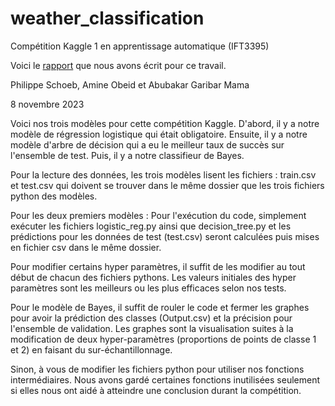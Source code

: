 # weather_classification
Compétition Kaggle 1 en apprentissage automatique (IFT3395) 

Voici le [rapport](https://www.overleaf.com/read/cfpxkmycwpqb#b90697) que nous avons écrit pour ce travail.

Philippe Schoeb, Amine Obeid et Abubakar Garibar Mama

8 novembre 2023

Voici nos trois modèles pour cette compétition Kaggle.
D'abord, il y a notre modèle de régression logistique qui était obligatoire.
Ensuite, il y a notre modèle d'arbre de décision qui a eu le meilleur taux de succès sur l'ensemble de test.
Puis, il y a notre classifieur de Bayes.

Pour la lecture des données, les trois modèles lisent les fichiers : train.csv et test.csv qui doivent se trouver dans
le même dossier que les trois fichiers python des modèles.

Pour les deux premiers modèles :
Pour l'exécution du code, simplement exécuter les fichiers logistic_reg.py ainsi que decision_tree.py et les prédictions
pour les données de test (test.csv) seront calculées puis mises en fichier csv dans le même dossier.

Pour modifier certains hyper paramètres, il suffit de les modifier au tout début de chacun des fichiers pythons. Les
valeurs initiales des hyper paramètres sont les meilleurs ou les plus efficaces selon nos tests.

Pour le modèle de Bayes, il suffit de rouler le code et fermer les graphes pour avoir la prédiction des classes 
(Output.csv) et la précision pour l'ensemble de validation. Les graphes sont la visualisation suites à la modification 
de deux hyper-paramètres (proportions de points de classe 1 et 2) en faisant du sur-échantillonnage.

Sinon, à vous de modifier les fichiers python pour utiliser nos fonctions intermédiaires. Nous avons gardé certaines
fonctions inutilisées seulement si elles nous ont aidé à atteindre une conclusion durant la compétition.
